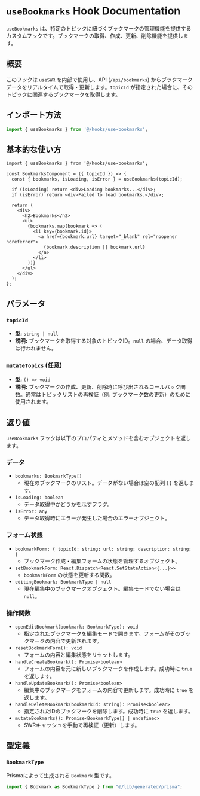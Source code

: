 # `useBookmarks` Hook Documentation

`useBookmarks` は、特定のトピックに紐づくブックマークの管理機能を提供するカスタムフックです。ブックマークの取得、作成、更新、削除機能を提供します。

## 概要

このフックは `useSWR` を内部で使用し、API (`/api/bookmarks`) からブックマークデータをリアルタイムで取得・更新します。`topicId` が指定された場合に、そのトピックに関連するブックマークを取得します。

## インポート方法

```typescript
import { useBookmarks } from '@/hooks/use-bookmarks';
```

## 基本的な使い方

```tsx
import { useBookmarks } from '@/hooks/use-bookmarks';

const BookmarksComponent = ({ topicId }) => {
  const { bookmarks, isLoading, isError } = useBookmarks(topicId);

  if (isLoading) return <div>Loading bookmarks...</div>;
  if (isError) return <div>Failed to load bookmarks.</div>;

  return (
    <div>
      <h2>Bookmarks</h2>
      <ul>
        {bookmarks.map(bookmark => (
          <li key={bookmark.id}>
            <a href={bookmark.url} target="_blank" rel="noopener noreferrer">
              {bookmark.description || bookmark.url}
            </a>
          </li>
        ))}
      </ul>
    </div>
  );
};
```

## パラメータ

### `topicId`
- **型:** `string | null`
- **説明:** ブックマークを取得する対象のトピックID。`null` の場合、データ取得は行われません。

### `mutateTopics` (任意)
- **型:** `() => void`
- **説明:** ブックマークの作成、更新、削除時に呼び出されるコールバック関数。通常はトピックリストの再検証（例: ブックマーク数の更新）のために使用されます。

## 返り値

`useBookmarks` フックは以下のプロパティとメソッドを含むオブジェクトを返します。

### データ

-   `bookmarks: BookmarkType[]`
    -   現在のブックマークのリスト。データがない場合は空の配列 `[]` を返します。
-   `isLoading: boolean`
    -   データ取得中かどうかを示すフラグ。
-   `isError: any`
    -   データ取得時にエラーが発生した場合のエラーオブジェクト。

### フォーム状態

-   `bookmarkForm: { topicId: string; url: string; description: string; }`
    -   ブックマーク作成・編集フォームの状態を管理するオブジェクト。
-   `setBookmarkForm: React.Dispatch<React.SetStateAction<{...}>>`
    -   `bookmarkForm` の状態を更新する関数。
-   `editingBookmark: BookmarkType | null`
    -   現在編集中のブックマークオブジェクト。編集モードでない場合は `null`。

### 操作関数

-   `openEditBookmark(bookmark: BookmarkType): void`
    -   指定されたブックマークを編集モードで開きます。フォームがそのブックマークの内容で更新されます。
-   `resetBookmarkForm(): void`
    -   フォームの内容と編集状態をリセットします。
-   `handleCreateBookmark(): Promise<boolean>`
    -   フォームの内容を元に新しいブックマークを作成します。成功時に `true` を返します。
-   `handleUpdateBookmark(): Promise<boolean>`
    -   編集中のブックマークをフォームの内容で更新します。成功時に `true` を返します。
-   `handleDeleteBookmark(bookmarkId: string): Promise<boolean>`
    -   指定されたIDのブックマークを削除します。成功時に `true` を返します。
-   `mutateBookmarks(): Promise<BookmarkType[] | undefined>`
    -   SWRキャッシュを手動で再検証（更新）します。

## 型定義

### `BookmarkType`

Prismaによって生成される `Bookmark` 型です。

```typescript
import { Bookmark as BookmarkType } from "@/lib/generated/prisma";
```
